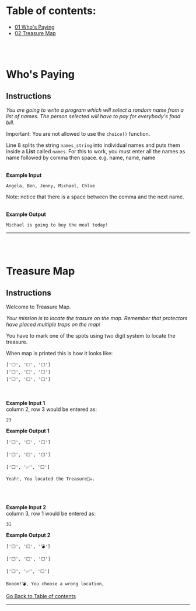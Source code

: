 # Table of contents:

- [01 Who's Paying](#Who's-Paying)
- [02 Treasure Map](#Treasure-Map)

</br>
</br>

# Who's Paying

## Instructions

_You are going to write a program which will select a random name from a list of names. The person selected will have to pay for everybody's food bill._

Important: You are not allowed to use the `choice()` function.

Line 8 splits the string `names_string` into individual names and puts them inside a **List** called `names`. For this to work, you must enter all the names as name followed by comma then space. e.g. name, name, name  
</br>

**Example Input**

```
Angela, Ben, Jenny, Michael, Chloe
```

Note: notice that there is a space between the comma and the next name.  
</br>

**Example Output**

```
Michael is going to buy the meal today!
```

---

</br>
</br>

# Treasure Map

## Instructions

Welcome to Treasure Map.

_Your mission is to locate the trasure on the map. Remember that protectors have placed multiple traps on the map!_

You have to mark one of the spots using two digit system to locate the treasure.

When map is printed this is how it looks like:

```
['⬜️', '⬜️', '⬜️']
['⬜️', '⬜️', '⬜️']
['⬜️', '⬜️', '⬜️']
```

</br>

**Example Input 1**  
column 2, row 3 would be entered as:

```
23
```

**Example Output 1**

```
['⬜️', '⬜️', '⬜️']

['⬜️', '⬜', '⬜️']

['⬜️', '✅', '⬜️']

Yeah!, You located the Treasure🏴‍☠️.
```

</br>
</br>

**Example Input 2**  
column 3, row 1 would be entered as:

```
31
```

**Example Output 2**

```
['⬜️', '⬜️', '💣']

['⬜️', '⬜️', '⬜️']

['⬜️', '✅', '⬜️']

Booom!💣, You choose a wrong location,
```

[Go Back to Table of contents](#Table-of-contents)

---

